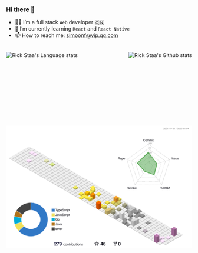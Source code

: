 ### Hi there 👋

- 👨‍💻 I’m a full stack `Web` developer 🇨🇳
- 🌱 I’m currently learning `React` and `React Native`
- 📫 How to reach me: simoonf@vip.qq.com

<br />

<div align="center"> 
<img height=200 align="left" src="https://github-readme-stats-git-master-rstaa-rickstaa.vercel.app/api/top-langs/?username=Simoon-F&layout=compact&langs_count=10&hide_border=1&role=OWNER,COLLABORATOR#gh-light-mode-only" alt="Rick Staa's Language stats" />
<img height=200 align="right"  src="https://github-readme-stats-git-master-rstaa-rickstaa.vercel.app/api?username=Simoon-F&show_icons=true&count_private=true&line_height=28&hide_border=1&include_all_commits=true&card_width=450&role=OWNER,COLLABORATOR&exclude_repo=github-readme-stats#gh-light-mode-only" alt="Rick Staa's Github stats" />
</div>
    
<br />

![](./profile-3d-contrib/profile-south-season-animate.svg)

<!--
**Simoon-F/Simoon-F** is a ✨ _special_ ✨ repository because its `README.md` (this file) appears on your GitHub profile.

Here are some ideas to get you started:

- 🔭 I’m currently working on ...
- 🌱 I’m currently learning ...
- 👯 I’m looking to collaborate on ...
- 🤔 I’m looking for help with ...
- 💬 Ask me about ...
- 📫 How to reach me: ...
- 😄 Pronouns: ...
- ⚡ Fun fact: ...
-->



